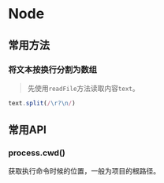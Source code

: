 # Node

## 常用方法

### 将文本按换行分割为数组

> 先使用`readFile`方法读取内容`text`。

``` js
text.split(/\r?\n/)
```

## 常用API

### process.cwd()

获取执行命令时候的位置，一般为项目的根路径。
